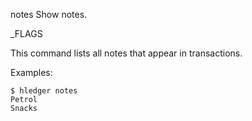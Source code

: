 notes
Show notes.

_FLAGS

This command lists all notes that appear in transactions.

Examples:

```shell
$ hledger notes
Petrol
Snacks
```
